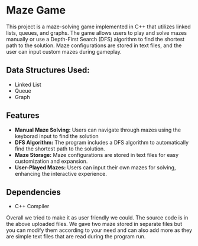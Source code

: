 # **Maze Game**

This project is a maze-solving game implemented in C++ that utilizes linked lists, queues, and graphs. The game allows users to play and solve mazes manually or use a Depth-First Search (DFS) algorithm to find the shortest path to the solution. Maze configurations are stored in text files, and the user can input custom mazes during gameplay.  

## **Data Structures Used:**  
- Linked List
- Queue
- Graph

## **Features**
- **Manual Maze Solving:**
   Users can navigate through mazes using the keyborad input to find the solution
- **DFS Algorithm:**
   The program includes a DFS algorithm to automatically find the shortest path to the solution.
- **Maze Storage:**
   Maze configurations are stored in text files for easy customization and expansion.
- **User-Played Mazes:**
   Users can input their own mazes for solving, enhancing the interactive experience.

## **Dependencies**
- C++ Compiler

Overall we tried to make it as user friendly we could. The source code is in the above uploaded files. We gave two maze stored in separate files but you can modify them according to your need and can also add more as they are simple text files that are read during the program run.
